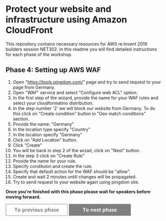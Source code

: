 Protect your website and infrastructure using Amazon CloudFront
=========================================

This repository contains necessary resources for AWS re:Invent 2019 builders session NET302. In this readme you will find detailed instructions for each phase of the workshop.

Phase 4: Setting up AWS WAF
-----

1. Open "https://tools.pingdom.com/" page and try to send request to your page from Germany.
2. Open "WAF" service and select "Configure web ACL" option.
3. In the first step of the wizard, provide the name for your WAF rules and select your cloudformatino distribution.
4. In the step number '2' we will block our website from Germany. To do this click on "Create condition" button in "Geo match conditions" section.
5. Provide the name: "Germany"
6. In the location type specify "Country"
7. In the location specify "Germany"
8. Click on "Add Location" button.
9. Click "Create"
10. You will be back in step 2 of the wizad, click on "Next" button.
11. In the step 3 click on "Create Rule"
12. Provide the name for your rule.
13. Specify condituion and create the rule.
14. Specify that default action for the WAF should be "allow".
15. Create and wait 2 minutes untill changes will be propagated.
16. Try to send request to your website again using pingdom site.




**Once you're finished with this phase please wait for speakers before moving forward.**

<a href="../phase3/README.md"><img src="../../img/button-previous.png" width="200"></a>
<a href="../phase5/README.md"><img src="../../img/button-next.png" width="200"></a>
